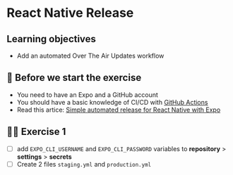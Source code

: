 # React Native Release

## Learning objectives

- Add an automated Over The Air Updates workflow

## 🥑 Before we start the exercise

- You need to have an Expo and a GitHub account
- You should have a basic knowledge of CI/CD with [GitHub Actions](https://github.com/features/actions)
- Read this artice: [Simple automated release for React Native with Expo](https://davidl.fr/blog/github-action-expo)

## 🤸‍♀️ Exercise 1

- [ ] add `EXPO_CLI_USERNAME` and `EXPO_CLI_PASSWORD` variables to **repository** > **settings** > **secrets**
- [ ] Create 2 files `staging.yml` and `production.yml`
